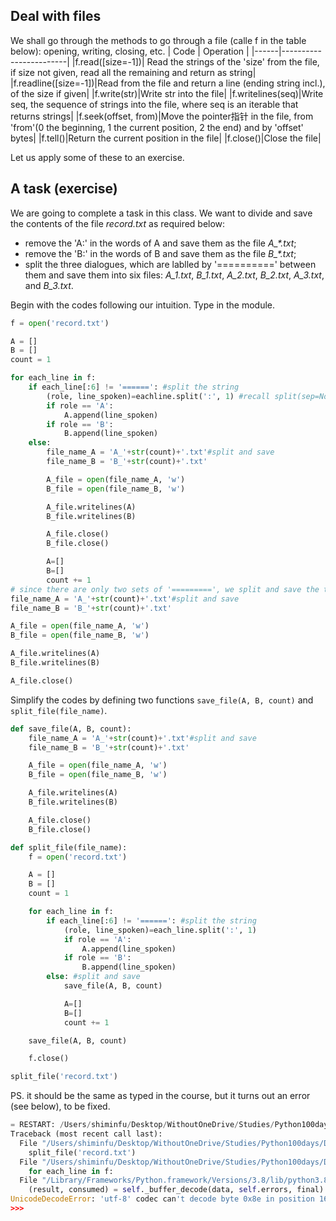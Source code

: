 ## Deal with files 
We shall go through the methods to go through a file (calle f in the table below): opening, writing, closing, etc.
| Code | Operation |
|------|------------------------|
|f.read(\[size=-1])| Read the strings of the 'size' from the file, if size not given, read all the remaining and return as string|
|f.readline(\[size=-1])|Read from the file and return a line (ending string incl.), of the size if given|
|f.write(str)|Write str into the file|
|f.writelines(seq)|Write seq, the sequence of strings into the file, where seq is an iterable that returns strings|
|f.seek(offset, from)|Move the pointer指针 in the file, from 'from'(0 the beginning, 1 the current position, 2 the end) and by 'offset' bytes|
|f.tell()|Return the current position in the file|
|f.close()|Close the file|

Let us apply some of these to an exercise.

## A task (exercise)
We are going to complete a task in this class. We want to divide and save the contents of the file _record.txt_ as required below:
- remove the 'A:' in the words of A and save them as the file _A\_*.txt_;
- remove the 'B:' in the words of B and save them as the file _B\_*.txt_;
- split the three dialogues, which are lablled by '==========' between them and save them into six files: _A_1.txt_, _B_1.txt_, _A_2.txt_, _B_2.txt_, _A_3.txt_, and _B_3.txt_.

Begin with the codes following our intuition. Type in the module.
```Python
f = open('record.txt')

A = []
B = []
count = 1

for each_line in f:
    if each_line[:6] != '======': #split the string
        (role, line_spoken)=eachline.split(':', 1) #recall split(sep=None, maxsplit=-1), splitting by sep into substrings of maxsplit(number)
        if role == 'A':
            A.append(line_spoken)
        if role == 'B':
            B.append(line_spoken)
    else:
        file_name_A = 'A_'+str(count)+'.txt'#split and save
        file_name_B = 'B_'+str(count)+'.txt'

        A_file = open(file_name_A, 'w')
        B_file = open(file_name_B, 'w')

        A_file.writelines(A)
        B_file.writelines(B)

        A_file.close()
        B_file.close()

        A=[]
        B=[]
        count += 1
# since there are only two sets of '=========', we split and save the third part manually
file_name_A = 'A_'+str(count)+'.txt'#split and save
file_name_B = 'B_'+str(count)+'.txt'

A_file = open(file_name_A, 'w')
B_file = open(file_name_B, 'w')

A_file.writelines(A)
B_file.writelines(B)

A_file.close()
```
Simplify the codes by defining two functions `save_file(A, B, count)` and `split_file(file_name)`.
```Python
def save_file(A, B, count):
    file_name_A = 'A_'+str(count)+'.txt'#split and save
    file_name_B = 'B_'+str(count)+'.txt'

    A_file = open(file_name_A, 'w')
    B_file = open(file_name_B, 'w')

    A_file.writelines(A)
    B_file.writelines(B)

    A_file.close()
    B_file.close()

def split_file(file_name):
    f = open('record.txt')

    A = []
    B = []
    count = 1

    for each_line in f:
        if each_line[:6] != '======': #split the string
            (role, line_spoken)=each_line.split(':', 1)
            if role == 'A':
                A.append(line_spoken)
            if role == 'B':
                B.append(line_spoken)
        else: #split and save
            save_file(A, B, count)

            A=[]
            B=[]
            count += 1

    save_file(A, B, count)

    f.close()

split_file('record.txt')
```
PS. it should be the same as typed in the course, but it turns out an error (see below), to be fixed.
```Python
= RESTART: /Users/shiminfu/Desktop/WithoutOneDrive/Studies/Python100days/Day15/A_task.py
Traceback (most recent call last):
  File "/Users/shiminfu/Desktop/WithoutOneDrive/Studies/Python100days/Day15/A_task.py", line 39, in <module>
    split_file('record.txt')
  File "/Users/shiminfu/Desktop/WithoutOneDrive/Studies/Python100days/Day15/A_task.py", line 21, in split_file
    for each_line in f:
  File "/Library/Frameworks/Python.framework/Versions/3.8/lib/python3.8/codecs.py", line 322, in decode
    (result, consumed) = self._buffer_decode(data, self.errors, final)
UnicodeDecodeError: 'utf-8' codec can't decode byte 0x8e in position 16: invalid start byte
>>> 
```
